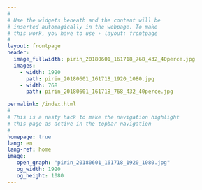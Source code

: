 ```yaml
---
#
# Use the widgets beneath and the content will be
# inserted automagically in the webpage. To make
# this work, you have to use › layout: frontpage
#
layout: frontpage
header:
  image_fullwidth: pirin_20180601_161718_768_432_40perce.jpg
  images:
    - width: 1920
      path: pirin_20180601_161718_1920_1080.jpg
    - width: 768
      path: pirin_20180601_161718_768_432_40perce.jpg

permalink: /index.html
#
# This is a nasty hack to make the navigation highlight
# this page as active in the topbar navigation
#
homepage: true
lang: en
lang-ref: home 
image:
   open_graph: "pirin_20180601_161718_1920_1080.jpg"
   og_width: 1920
   og_height: 1080
---
```

